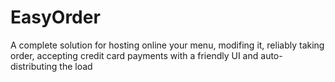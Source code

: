 # EasyOrder
A complete solution for hosting online your menu, modifing it, reliably taking order, accepting credit card payments with a friendly UI and auto-distributing the load
